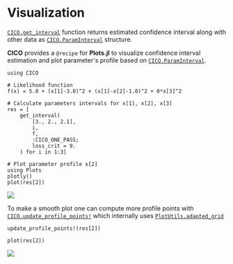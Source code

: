 # Visualization

[`CICO.get_interval`](@ref) function returns estimated
confidence interval along with other data as
[`CICO.ParamInterval`](@ref) structure.

**CICO** provides a `@recipe` for **Plots.jl** to visualize
confidence interval estimation and plot parameter's profile based on
[`CICO.ParamInterval`](@ref).

```
using CICO

# Likelihood function
f(x) = 5.0 + (x[1]-3.0)^2 + (x[1]-x[2]-1.0)^2 + 0*x[3]^2

# Calculate parameters intervals for x[1], x[2], x[3]
res = [
    get_interval(
        [3., 2., 2.1],
        i,
        f,
        :CICO_ONE_PASS;
        loss_crit = 9.
    ) for i in 1:3]

# Plot parameter profile x[2]
using Plots
plotly()
plot(res[2])
```

![](https://github.com/insysbio/CICO.jl/blob/master/img/plot_cico.png?raw=true)

To make a smooth plot one can compute more profile points with [`CICO.update_profile_points!`](@ref) which internally uses [`PlotUtils.adapted_grid`](https://github.com/JuliaPlots/PlotUtils.jl/blob/master/src/adapted_grid.jl)

```
update_profile_points!(res[2])

plot(res[2])
```

![](https://github.com/insysbio/CICO.jl/blob/master/img/plot_cico_smooth.png?raw=true)
